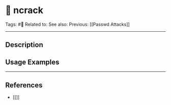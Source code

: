 # 💢 ncrack
Tags: #💢
Related to: 
See also: 
Previous: [[Passwd Attacks]]

---
## Description


## Usage Examples


---
## References
- [[]]